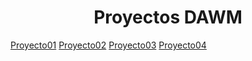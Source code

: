 <!DOCTYPE html>
<html>
	<head>
	</head>
	<body>
		<h1 align="center">Proyectos DAWM</h1>
		<a href="https://github.com/sjgarcia3098/DAWM/tree/main/Proyecto01">Proyecto01</a>
		<a href="https://github.com/sjgarcia3098/DAWM/tree/main/Proyecto02">Proyecto02</a>
		<a href="https://github.com/sjgarcia3098/DAWM/tree/main/Proyecto03">Proyecto03</a>
		<a href="https://github.com/sjgarcia3098/DAWM/tree/main/Proyecto04">Proyecto04</a>
	</body>
</html>